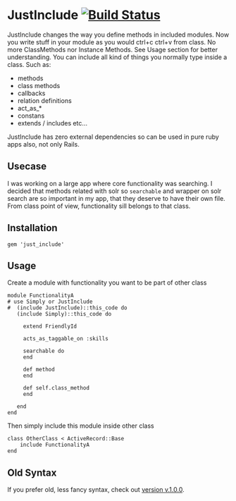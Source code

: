 JustInclude [![Build Status](https://travis-ci.org/kubenstein/just_include.svg)](https://travis-ci.org/kubenstein/just_include)
=============

JustInclude changes the way you define methods in included modules. Now you write stuff in your module as you would ctrl+c ctrl+v from class. No more ClassMethods nor Instance Methods. See Usage section for better understanding.
You can include all kind of things you normally type inside a class. Such as:
- methods
- class methods
- callbacks
- relation definitions
- act_as_*
- constans
- extends / includes
etc...

JustInclude has zero external dependencies so can be used in pure ruby apps also, not only Rails.  


Usecase
-------
I was working on a large app where core functionality was searching.
I decided that methods related with solr so `searchable` and wrapper on solr search are so important in my app, that they deserve to have their own file.
From class point of view, functionality sill belongs to that class.


Installation
-------

	gem 'just_include'


Usage
-----
Create a module with functionality you want to be part of other class

	module FunctionalityA
	# use Simply or JustInclude
	#  (include JustInclude)::this_code do
	   (include Simply)::this_code do

	     extend FriendlyId

	     acts_as_taggable_on :skills

	     searchable do
	     end

	     def method
	     end

	     def self.class_method
	     end

	   end
	end

Then simply include this module inside other class

	class OtherClass < ActiveRecord::Base 
		include FunctionalityA
	end


Old Syntax
-----
If you prefer old, less fancy syntax, check out [version v.1.0.0](https://github.com/kubenstein/just_include/tree/v1.0.0).


	
